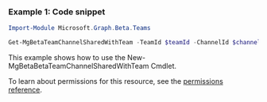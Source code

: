 ### Example 1: Code snippet

```powershellImport-Module Microsoft.Graph.Beta.Teams

Get-MgBetaTeamChannelSharedWithTeam -TeamId $teamId -ChannelId $channelId
```
This example shows how to use the New-MgBetaBetaTeamChannelSharedWithTeam Cmdlet.
To learn about permissions for this resource, see the [permissions reference](/graph/permissions-reference).

